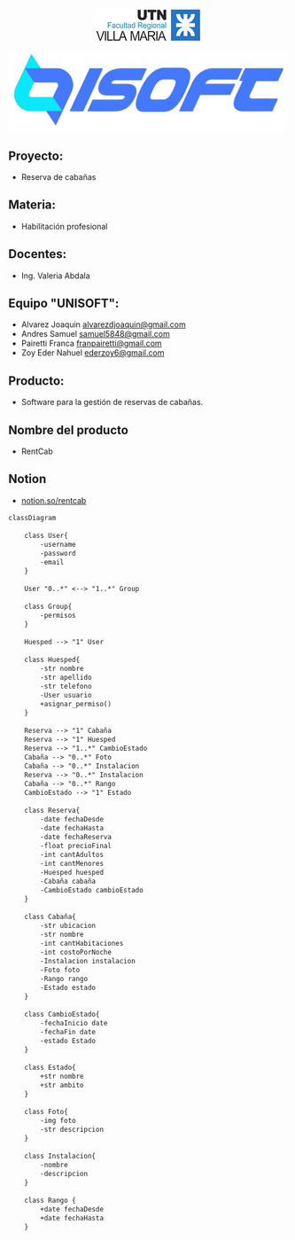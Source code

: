 <p align="center">
  <img src="./mdimages/2022-07-30-18-29-20.png"/>
</p>

![](./mdimages/logo2%20-%20copia.png)

## Proyecto: 
- Reserva de cabañas

## Materia: 
- Habilitación profesional

## Docentes:
- Ing. Valeria Abdala

## Equipo "UNISOFT":
-   Alvarez Joaquin                          alvarezdjoaquin@gmail.com 
-	Andres Samuel                            samuel5848@gmail.com 
-	Pairetti Franca                            franpairetti@gmail.com 
-	Zoy Eder Nahuel                         ederzoy6@gmail.com

## Producto: 
- Software para la gestión de reservas de cabañas.

## Nombre del producto
- RentCab

## Notion
- <a href="https://www.notion.so/26194ecc630d42e9b03eca7938eae158?v=0aea7ccf0db449918457444431d7a86c"> notion.so/rentcab </a>
``` mermaid
classDiagram

    class User{
        -username
        -password
        -email
    }

    User "0..*" <--> "1..*" Group

    class Group{
        -permisos
    }

    Huesped --> "1" User

    class Huesped{
        -str nombre
        -str apellido
        -str telefono
        -User usuario
        +asignar_permiso()
    }

    Reserva --> "1" Cabaña
    Reserva --> "1" Huesped
    Reserva --> "1..*" CambioEstado 
    Cabaña --> "0..*" Foto
    Cabaña --> "0..*" Instalacion
    Reserva --> "0..*" Instalacion
    Cabaña --> "0..*" Rango
    CambioEstado --> "1" Estado

    class Reserva{
        -date fechaDesde
        -date fechaHasta
        -date fechaReserva
        -float precioFinal
        -int cantAdultos
        -int cantMenores
        -Huesped huesped
        -Cabaña cabaña
        -CambioEstado cambioEstado
    }

    class Cabaña{
        -str ubicacion
        -str nombre
        -int cantHabitaciones
        -int costoPorNoche
        -Instalacion instalacion
        -Foto foto
        -Rango rango
        -Estado estado
    }

    class CambioEstado{
        -fechaInicio date
        -fechaFin date
        -estado Estado
    }

    class Estado{
        +str nombre
        +str ambito
    }

    class Foto{
        -img foto
        -str descripcion
    }

    class Instalacion{
        -nombre
        -descripcion
    }

    class Rango {
        +date fechaDesde
        +date fechaHasta
    }

```